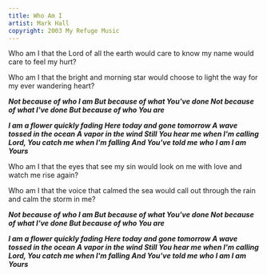 ```yaml
---
title: Who Am I
artist: Mark Hall
copyright: 2003 My Refuge Music
---
```

Who am I
that the Lord of all the earth
would care to know my name
would care to feel my hurt?

Who am I
that the bright and morning star
would choose to light the way
for my ever wandering heart?

 ***Not because of who I am
 But because of what You've done
 Not because of what I've done
 But because of who You are***

 ***I am a flower quickly fading
   Here today and gone tomorrow
   A wave tossed in the ocean
   A vapor in the wind
   Still You hear me when I'm calling
   Lord, You catch me when I'm falling
   And You've told me who I am
   I am Yours***

Who am I
that the eyes that see my sin
would look on me with love
and watch me rise again?

Who am I
that the voice that calmed the sea
would call out through the rain
and calm the storm in me?

 ***Not because of who I am
 But because of what You've done
 Not because of what I've done
 But because of who You are***

 ***I am a flower quickly fading
   Here today and gone tomorrow
   A wave tossed in the ocean
   A vapor in the wind
   Still You hear me when I'm calling
   Lord, You catch me when I'm falling
   And You've told me who I am
   I am Yours***